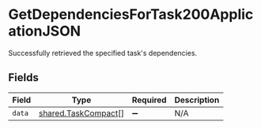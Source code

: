 # GetDependenciesForTask200ApplicationJSON

Successfully retrieved the specified task's dependencies.


## Fields

| Field                                                      | Type                                                       | Required                                                   | Description                                                |
| ---------------------------------------------------------- | ---------------------------------------------------------- | ---------------------------------------------------------- | ---------------------------------------------------------- |
| `data`                                                     | [shared.TaskCompact](../../models/shared/taskcompact.md)[] | :heavy_minus_sign:                                         | N/A                                                        |